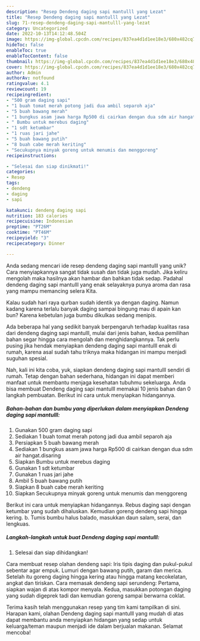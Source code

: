 ```yaml
---
description: "Resep Dendeng daging sapi mantulll yang Lezat"
title: "Resep Dendeng daging sapi mantulll yang Lezat"
slug: 71-resep-dendeng-daging-sapi-mantulll-yang-lezat
category: Uncategorized
date: 2022-10-13T14:12:48.504Z
image: https://img-global.cpcdn.com/recipes/837ea4d1d1ee18e3/680x482cq70/dendeng-daging-sapi-mantulll-foto-resep-utama.jpg
hideToc: false
enableToc: true
enableTocContent: false
thumbnail: https://img-global.cpcdn.com/recipes/837ea4d1d1ee18e3/680x482cq70/dendeng-daging-sapi-mantulll-foto-resep-utama.jpg
cover: https://img-global.cpcdn.com/recipes/837ea4d1d1ee18e3/680x482cq70/dendeng-daging-sapi-mantulll-foto-resep-utama.jpg
author: Admin
authorAv: notfound
ratingvalue: 4.1
reviewcount: 19
recipeingredient:
- "500 gram daging sapi"
- "1 buah tomat merah potong jadi dua ambil separoh aja"
- "5 buah bawang merah"
- "1 bungkus asam jawa harga Rp500 di cairkan dengan dua sdm air hangatdisaring"
- " Bumbu untuk merebus daging"
- "1 sdt ketumbar"
- "1 ruas jari jahe"
- "5 buah bawang putih"
- "8 buah cabe merah keriting"
- "Secukupnya minyak goreng untuk menumis dan menggoreng"
recipeinstructions:

- "Selesai dan siap dinikmati!"
categories:
- Resep
tags:
- dendeng
- daging
- sapi

katakunci: dendeng daging sapi 
nutrition: 183 calories
recipecuisine: Indonesian
preptime: "PT26M"
cooktime: "PT46M"
recipeyield: "3"
recipecategory: Dinner

---
```





Anda sedang mencari ide resep dendeng daging sapi mantulll yang unik? Cara menyiapkannya sangat tidak susah dan tidak juga mudah. Jika keliru mengolah maka hasilnya akan hambar dan bahkan tidak sedap. Padahal dendeng daging sapi mantulll yang enak selayaknya punya aroma dan rasa yang mampu memancing selera Kita.





Kalau sudah hari raya qurban sudah identik ya dengan daging. Namun kadang karena terlalu banyak daging sampai bingung mau di apain kan bun? Karena kebetulan juga bumbu dikulkas sedang menipis.

Ada beberapa hal yang sedikit banyak berpengaruh terhadap kualitas rasa dari dendeng daging sapi mantulll, mulai dari jenis bahan, kedua pemilihan bahan segar hingga cara mengolah dan menghidangkannya. Tak perlu pusing jika hendak menyiapkan dendeng daging sapi mantulll enak di rumah, karena asal sudah tahu triknya maka hidangan ini mampu menjadi suguhan spesial.






Nah, kali ini kita coba, yuk, siapkan dendeng daging sapi mantulll sendiri di rumah. Tetap dengan bahan sederhana, hidangan ini dapat memberi manfaat untuk membantu menjaga kesehatan tubuhmu sekeluarga. Anda bisa membuat Dendeng daging sapi mantulll memakai 10 jenis bahan dan 0 langkah pembuatan. Berikut ini cara untuk menyiapkan hidangannya.

<!--inarticleads1-->

##### Bahan-bahan dan bumbu yang diperlukan dalam menyiapkan Dendeng daging sapi mantulll:

1. Gunakan 500 gram daging sapi
1. Sediakan 1 buah tomat merah potong jadi dua ambil separoh aja
1. Persiapkan 5 buah bawang merah
1. Sediakan 1 bungkus asam jawa harga Rp500 di cairkan dengan dua sdm air hangat.disaring
1. Siapkan  Bumbu untuk merebus daging
1. Gunakan 1 sdt ketumbar
1. Gunakan 1 ruas jari jahe
1. Ambil 5 buah bawang putih
1. Siapkan 8 buah cabe merah keriting
1. Siapkan Secukupnya minyak goreng untuk menumis dan menggoreng


Berikut ini cara untuk menyiapkan hidangannya. Rebus daging sapi dengan ketumbar yang sudah dihaluskan. Kemudian goreng dendeng sapi hingga kering. b. Tumis bumbu halus balado, masukkan daun salam, serai, dan lengkuas. 

<!--inarticleads2-->

##### Langkah-langkah untuk buat Dendeng daging sapi mantulll:


1. Selesai dan siap dihidangkan!

Cara membuat resep olahan dendeng sapi: Iris tipis daging dan pukul-pukul sebentar agar empuk. Lumuri dengan bawang putih, garam dan merica. Setelah itu goreng daging hingga kering atau hingga matang kecokelatan, angkat dan tiriskan. Cara memasak dendeng sapi serundeng: Pertama, siapkan wajan di atas kompor menyala. Kedua, masukkan potongan daging yang sudah digeprek tadi dan kemudian goreng sampai berwarna coklat. 

Terima kasih telah menggunakan resep yang tim kami tampilkan di sini. Harapan kami, olahan Dendeng daging sapi mantulll yang mudah di atas dapat membantu anda menyiapkan hidangan yang sedap untuk keluarga/teman maupun menjadi ide dalam berjualan makanan. Selamat mencoba!
